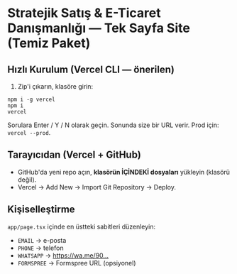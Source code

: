 # Stratejik Satış & E-Ticaret Danışmanlığı — Tek Sayfa Site (Temiz Paket)

## Hızlı Kurulum (Vercel CLI — önerilen)
1) Zip'i çıkarın, klasöre girin:
```
npm i -g vercel
npm i
vercel
```
Sorulara Enter / Y / N olarak geçin. Sonunda size bir URL verir.
Prod için: `vercel --prod`.

## Tarayıcıdan (Vercel + GitHub)
- GitHub'da yeni repo açın, **klasörün İÇİNDEKİ dosyaları** yükleyin (klasörü değil).
- Vercel → Add New → Import Git Repository → Deploy.

## Kişiselleştirme
`app/page.tsx` içinde en üstteki sabitleri düzenleyin:
- `EMAIL` → e-posta
- `PHONE` → telefon
- `WHATSAPP` → https://wa.me/90…
- `FORMSPREE` → Formspree URL (opsiyonel)
